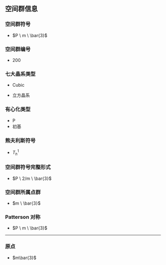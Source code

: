 

## 空间群信息

### 空间群符号

- $P \ m \ \bar{3}$

### 空间群编号

-  200

### 七大晶系类型

- Cubic

- 立方晶系

### 有心化类型

- P
- 初基

### 熊夫利斯符号

- $T_h^{1}$

### 空间群符号完整形式

- $P \ 2/m \ \bar{3}$

### 空间群所属点群

- $m \ \bar{3}$

### Patterson 对称

- $P \ m \ \bar{3}$

---

### 原点

- $m\bar{3}$
